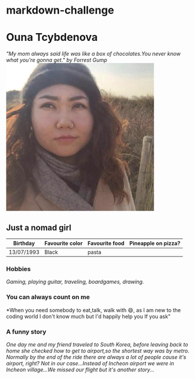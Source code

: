 # markdown-challenge
# Ouna Tcybdenova
*"My mom always said life was like a box of chocolates.You never know what you're gonna get." by Forrest Gump*
![Me](https://github.com/Ouna-Bilegma/markdown-challenge/blob/master/66670076.jpeg)
## Just a nomad girl
Birthday | Favourite color | Favourite food | Pineapple on pizza? |
------------ | ------------- | ------------ | ---------------- |
13/07/1993 | Black | pasta | ||||<ul><li> [x] Yes. </li> <li> [ ] No </li> </ul>|
### Hobbies
*Gaming, playing guitar, traveling, boardgames, drawing.*
### You can always count on me 
*When you need somebody to eat,talk, walk with :smile:, as I am new to the coding world I don't know much but I'd happily help you If you ask"
### A funny story
*One day me and my friend traveled to South Korea, before leaving back to home she checked how to get to airport,so the shortest way was by metro. Normally by the end of the ride there are always a lot of people cause it's airport, right? Not in our case...Instead of Incheon airport we were in Incheon village...We missed our flight but it's another story...*
